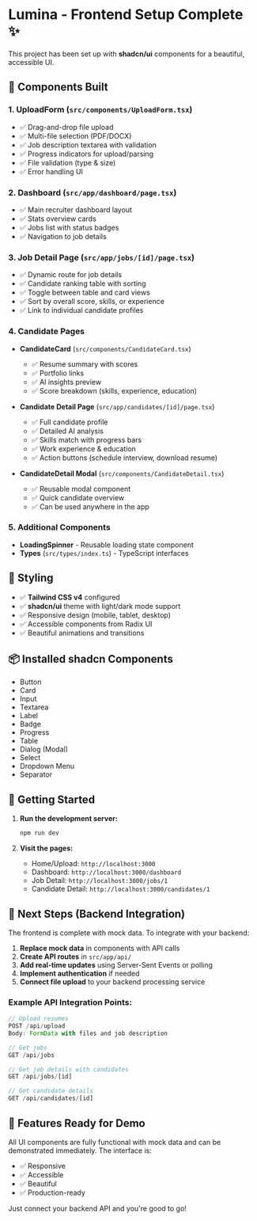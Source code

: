 # Lumina - Frontend Setup Complete ✨

This project has been set up with **shadcn/ui** components for a beautiful, accessible UI.

## 🎨 Components Built

### 1. **UploadForm** (`src/components/UploadForm.tsx`)
- ✅ Drag-and-drop file upload
- ✅ Multi-file selection (PDF/DOCX)
- ✅ Job description textarea with validation
- ✅ Progress indicators for upload/parsing
- ✅ File validation (type & size)
- ✅ Error handling UI

### 2. **Dashboard** (`src/app/dashboard/page.tsx`)
- ✅ Main recruiter dashboard layout
- ✅ Stats overview cards
- ✅ Jobs list with status badges
- ✅ Navigation to job details

### 3. **Job Detail Page** (`src/app/jobs/[id]/page.tsx`)
- ✅ Dynamic route for job details
- ✅ Candidate ranking table with sorting
- ✅ Toggle between table and card views
- ✅ Sort by overall score, skills, or experience
- ✅ Link to individual candidate profiles

### 4. **Candidate Pages**
- **CandidateCard** (`src/components/CandidateCard.tsx`)
  - ✅ Resume summary with scores
  - ✅ Portfolio links
  - ✅ AI insights preview
  - ✅ Score breakdown (skills, experience, education)

- **Candidate Detail Page** (`src/app/candidates/[id]/page.tsx`)
  - ✅ Full candidate profile
  - ✅ Detailed AI analysis
  - ✅ Skills match with progress bars
  - ✅ Work experience & education
  - ✅ Action buttons (schedule interview, download resume)

- **CandidateDetail Modal** (`src/components/CandidateDetail.tsx`)
  - ✅ Reusable modal component
  - ✅ Quick candidate overview
  - ✅ Can be used anywhere in the app

### 5. **Additional Components**
- **LoadingSpinner** - Reusable loading state component
- **Types** (`src/types/index.ts`) - TypeScript interfaces

## 🎨 Styling

- ✅ **Tailwind CSS v4** configured
- ✅ **shadcn/ui** theme with light/dark mode support
- ✅ Responsive design (mobile, tablet, desktop)
- ✅ Accessible components from Radix UI
- ✅ Beautiful animations and transitions

## 📦 Installed shadcn Components

- Button
- Card
- Input
- Textarea
- Label
- Badge
- Progress
- Table
- Dialog (Modal)
- Select
- Dropdown Menu
- Separator

## 🚀 Getting Started

1. **Run the development server:**
   ```bash
   npm run dev
   ```

2. **Visit the pages:**
   - Home/Upload: `http://localhost:3000`
   - Dashboard: `http://localhost:3000/dashboard`
   - Job Detail: `http://localhost:3000/jobs/1`
   - Candidate Detail: `http://localhost:3000/candidates/1`

## 📝 Next Steps (Backend Integration)

The frontend is complete with mock data. To integrate with your backend:

1. **Replace mock data** in components with API calls
2. **Create API routes** in `src/app/api/`
3. **Add real-time updates** using Server-Sent Events or polling
4. **Implement authentication** if needed
5. **Connect file upload** to your backend processing service

### Example API Integration Points:

```typescript
// Upload resumes
POST /api/upload
Body: FormData with files and job description

// Get jobs
GET /api/jobs

// Get job details with candidates
GET /api/jobs/[id]

// Get candidate details
GET /api/candidates/[id]
```

## 🎯 Features Ready for Demo

All UI components are fully functional with mock data and can be demonstrated immediately. The interface is:
- ✅ Responsive
- ✅ Accessible
- ✅ Beautiful
- ✅ Production-ready

Just connect your backend API and you're good to go!
